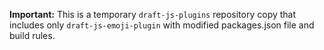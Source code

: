 **Important:** This is a temporary `draft-js-plugins` repository copy that includes only `draft-js-emoji-plugin` with modified packages.json file and build rules.

